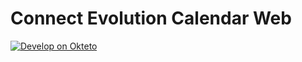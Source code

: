 # Connect Evolution Calendar Web

[![Develop on Okteto](https://okteto.com/develop-okteto.svg)](https://cloud.okteto.com/deploy?repository=https://github.com/cbonami/ce-calendar-web)

